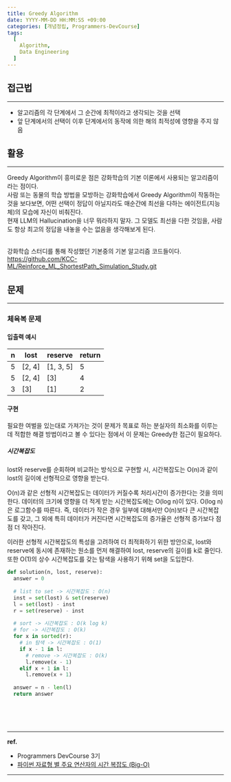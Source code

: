 ```yaml
---
title: Greedy Algorithm
date: YYYY-MM-DD HH:MM:SS +09:00
categories: [개념정립, Programmers-DevCourse]
tags:
  [
    Algorithm,
    Data Engineering
  ]
---
```


## 접근법
---
- 알고리즘의 각 단계에서 그 순간에 최적이라고 생각되는 것을 선택
- 앞 단계에서의 선택이 이후 단계에서의 동작에 의한 해의 최적성에 영향을 주지 않음

## 활용
---
Greedy Algorithm이 흥미로운 점은 강화학습의 기본 이론에서 사용되는 알고리즘이라는 점이다.<br/>
사람 또는 동물의 학습 방법을 모방하는 강화학습에서 Greedy Algorithm이 작동하는 것을 보다보면, 어떤 선택이 정답이 아닐지라도 매순간에 최선을 다하는 에이전트(지능체)의 모습에 자신이 비춰진다.<br/>
현재 LLM의 Hallucination을 너무 뭐라하지 말자. 그 모델도 최선을 다한 것임을, 사람도 항상 최고의 정답을 내놓을 수는 없음을 생각해보게 된다.<br/><br/>

강화학습 스터디를 통해 작성했던 기본중의 기본 알고리즘 코드들이다.<br/>
<https://github.com/KCC-ML/Reinforce_ML_ShortestPath_Simulation_Study.git>

## 문제
---
### 체육복 문제

#### 입출력 예시

| n | lost | reserve | return|
| --- | --- | --- | --- |
| 5 | [2, 4] | [1, 3, 5] | 5 |
| 5 | [2, 4] | [3] | 4 |
| 3 | [3] | [1] | 2 |

#### 구현

필요한 여벌을 있는대로 가져가는 것이 문제가 목표로 하는 분실자의 최소화를 이루는 데 적합한 해결 방법이라고 볼 수 있다는 점에서 이 문제는 Greedy한 접근이 필요하다.

##### 시간복잡도

lost와 reserve를 순회하며 비교하는 방식으로 구현할 시, 시간복잡도는 O(n)과 같이 lost의 길이에 선형적으로 영향을 받는다.

O(n)과 같은 선형적 시간복잡도는 데이터가 커질수록 처리시간이 증가한다는 것을 의미한다. 데이터의 크기에 영향을 더 적게 받는 시간복잡도에는 O(log n)이 있다.
O(log n)은 로그함수를 따른다. 즉, 데이터가 작은 경우 일부에 대해서만 O(n)보다 큰 시간복잡도를 갖고, 그 외에 특히 데이터가 커진다면 시간복잡도의 증가율은 선형적 증가보다 점점 더 작아진다.

이러한 선형적 시간복잡도의 특성을 고려하여 더 최적화하기 위한 방안으로, lost와 reserve에 동시에 존재하는 원소를 먼저 해결하여 lost, reserve의 길이를 k로 줄인다. 또한 O(1)의 상수 시간복잡도를 갖는 탐색을 사용하기 위해 set을 도입한다.

```python
def solution(n, lost, reserve):
  answer = 0
  
  # list to set -> 시간복잡도 : O(n)
  inst = set(lost) & set(reserve)
  l = set(lost) - inst
  r = set(reserve) - inst
  
  # sort -> 시간복잡도 : O(k log k)
  # for -> 시간복잡도 : O(k)
  for x in sorted(r):
    # in 탐색 -> 시간복잡도 : O(1)
    if x - 1 in l:
      # remove -> 시간복잡도 : O(k)
      l.remove(x - 1)
    elif x + 1 in l:
      l.remove(x + 1)
  
  answer = n - len(l)
  return answer
```


<br/>
<br/>
<br/>

<hr/>

**ref.**<br/>
- Programmers DevCourse 3기
- [파이썬 자료형 별 주요 연산자의 시간 복잡도 (Big-O)](https://wayhome25.github.io/python/2017/06/14/time-complexity/)

<hr/>